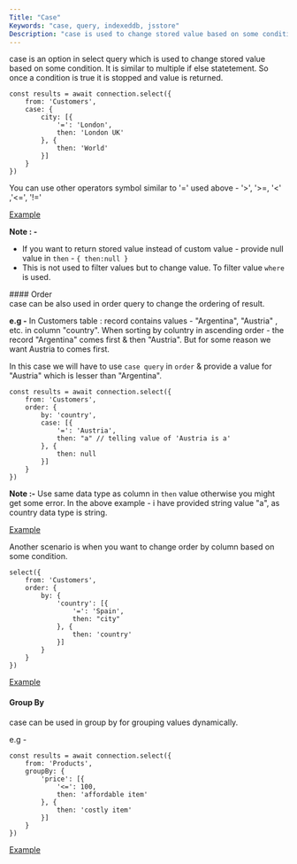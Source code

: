 ```yaml
---
Title: "Case"
Keywords: "case, query, indexeddb, jsstore"
Description: "case is used to change stored value based on some condition."
---
```


case is an option in select query which is used to change stored value based on some condition. It is similar to multiple if else statetement. So once a condition is true it is stopped and value is returned.

```
const results = await connection.select({
    from: 'Customers',
    case: {
        city: [{
            '=': 'London',
            then: 'London UK'
        }, {
            then: 'World'
        }]
    }
})
```
You can use other operators symbol similar to '=' used above - '>', '>=, '<' ,'<=', '!='

<p class="margin-top-40px center-align">
    <a class="btn info" target="_blank" href="https://ujjwalguptaofficial.github.io/idbstudio/?db=Demo&query=select(%7B%0A%20%20%20%20from%3A%20'Customers'%2C%0A%20%20%20%20case%3A%20%7B%0A%20%20%20%20%20%20%20%20city%3A%20%5B%7B%0A%20%20%20%20%20%20%20%20%20%20%20%20'%3D'%3A%20'London'%2C%0A%20%20%20%20%20%20%20%20%20%20%20%20then%3A%20'London%20UK'%0A%20%20%20%20%20%20%20%20%7D%2C%20%7B%0A%20%20%20%20%20%20%20%20%20%20%20%20then%3A%20'World'%0A%20%20%20%20%20%20%20%20%7D%5D%0A%20%20%20%20%7D%0A%7D)">Example</a>
</p>

**Note : -** 

* If you want to return stored value instead of custom value - provide null value in `then` - `{ then:null }` 
* This is not used to filter values but to change value. To filter value `where` is used.

<div class="margin-top-30px top-border margin-bottom-20px"></div>
#### Order
<br>
case can be also used in order query to change the ordering of result.

**e.g -** In Customers table : record contains values -  "Argentina", "Austria" , etc. in column "country". When sorting by coluntry in ascending order - the record "Argentina" comes first & then "Austria". But for some reason we want Austria to comes first.

In this case we will have to use `case query` in `order` & provide a value for "Austria" which is lesser than "Argentina".

```
const results = await connection.select({
    from: 'Customers',
    order: {
        by: 'country',
        case: [{
            '=': 'Austria',
            then: "a" // telling value of 'Austria is a'
        }, {
            then: null
        }]
    }
})
```

**Note :-** Use same data type as column in `then` value otherwise you might get some error. In the above example - i have provided string value "a", as country data type is string.
<p class="margin-top-40px center-align">
    <a class="btn info" target="_blank" href="https://ujjwalguptaofficial.github.io/idbstudio/?db=Demo&query=select(%7B%0A%20%20%20%20from%3A%20'Customers'%2C%0A%20%20%20%20limit%3A%2010%2C%0A%20%20%20%20order%3A%20%7B%0A%20%20%20%20%20%20%20%20by%3A%20'country'%2C%0A%20%20%20%20%20%20%20%20case%3A%20%5B%7B%0A%20%20%20%20%20%20%20%20%20%20%20%20'%3D'%3A%20'Austria'%2C%0A%20%20%20%20%20%20%20%20%20%20%20%20then%3A%20%22a%22%0A%20%20%20%20%20%20%20%20%7D%2C%20%7B%0A%20%20%20%20%20%20%20%20%20%20%20%20then%3A%20null%0A%20%20%20%20%20%20%20%20%7D%5D%0A%20%20%20%20%7D%0A%7D)">Example</a>
</p>

Another scenario is when you want to change order by column based on some condition. 

```
select({
    from: 'Customers',
    order: {
        by: {
            'country': [{
                '=': 'Spain',
                then: "city"
            }, {
                then: 'country'
            }]
        }
    }
})
```

<p class="margin-top-40px center-align">
    <a class="btn info" target="_blank" href="https://ujjwalguptaofficial.github.io/idbstudio/?db=Demo&query=select(%7B%0A%20%20%20%20from%3A%20'Customers'%2C%0A%20%20%20%20order%3A%20%7B%0A%20%20%20%20%20%20%20%20by%3A%20%7B%0A%20%20%20%20%20%20%20%20%20%20%20%20'country'%3A%20%5B%7B%0A%20%20%20%20%20%20%20%20%20%20%20%20%20%20%20%20'%3D'%3A%20'Spain'%2C%0A%20%20%20%20%20%20%20%20%20%20%20%20%20%20%20%20then%3A%20%22city%22%0A%20%20%20%20%20%20%20%20%20%20%20%20%7D%2C%20%7B%0A%20%20%20%20%20%20%20%20%20%20%20%20%20%20%20%20then%3A%20'country'%0A%20%20%20%20%20%20%20%20%20%20%20%20%7D%5D%0A%20%20%20%20%20%20%20%20%7D%0A%20%20%20%20%7D%0A%7D)">Example</a>
</p>

#### Group By

case can be used in group by for grouping values dynamically.

e.g - 

```
const results = await connection.select({
    from: 'Products',
    groupBy: {
        'price': [{
            '<=': 100,
            then: 'affordable item'
        }, {
            then: 'costly item'
        }]
    }
})
```

<p class="margin-top-40px center-align">
    <a class="btn info" target="_blank" href="https://ujjwalguptaofficial.github.io/idbstudio/?db=Demo&query=select(%7B%0A%20%20%20%20from%3A%20'Products'%2C%0A%20%20%20%20groupBy%3A%20%7B%0A%20%20%20%20%20%20%20%20'price'%3A%20%5B%7B%0A%20%20%20%20%20%20%20%20%20%20%20%20'%3C%3D'%3A%20100%2C%0A%20%20%20%20%20%20%20%20%20%20%20%20then%3A%20'affordable%20item'%0A%20%20%20%20%20%20%20%20%7D%2C%20%7B%0A%20%20%20%20%20%20%20%20%20%20%20%20then%3A%20'costly%20item'%0A%20%20%20%20%20%20%20%20%7D%5D%0A%20%20%20%20%7D%0A%7D)">Example</a>
</p>